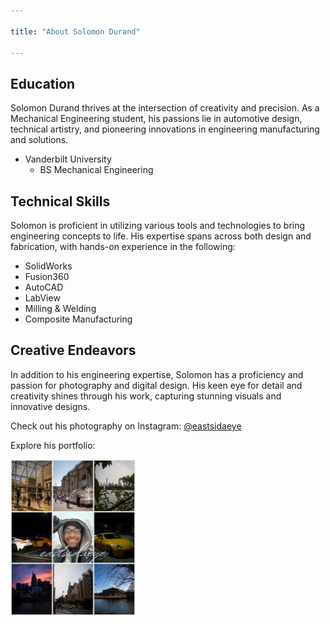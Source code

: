 ```yaml
---

title: "About Solomon Durand"

---
```


## Education

Solomon Durand thrives at the intersection of creativity and precision. As a Mechanical Engineering student, his passions lie in automotive design, technical artistry, and pioneering innovations in engineering manufacturing and solutions. 

* Vanderbilt University
  * BS Mechanical Engineering

## Technical Skills

Solomon is proficient in utilizing various tools and technologies to bring engineering concepts to life. His expertise spans across both design and fabrication, with hands-on experience in the following:

* SolidWorks
* Fusion360
* AutoCAD
* LabView
* Milling & Welding
* Composite Manufacturing

## Creative Endeavors 

In addition to his engineering expertise, Solomon has a proficiency and passion for photography and digital design. His keen eye for detail and creativity shines through his work, capturing stunning visuals and innovative designs.

Check out his photography on Instagram: [@eastsidaeye](https://www.instagram.com/eastsidaeye/)

Explore his portfolio:

<img src="/assets/img/CreativeEndeavorsFlyer.png" alt="Solomon Durand" style="width:200px;"/>
